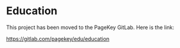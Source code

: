 # Education

This project has been moved to the PageKey GitLab. Here is the link:

https://gitlab.com/pagekey/edu/education
